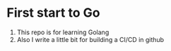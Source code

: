 # First start to Go
1. This repo is for learning Golang
2. Also I write a little bit for building a CI/CD in github

